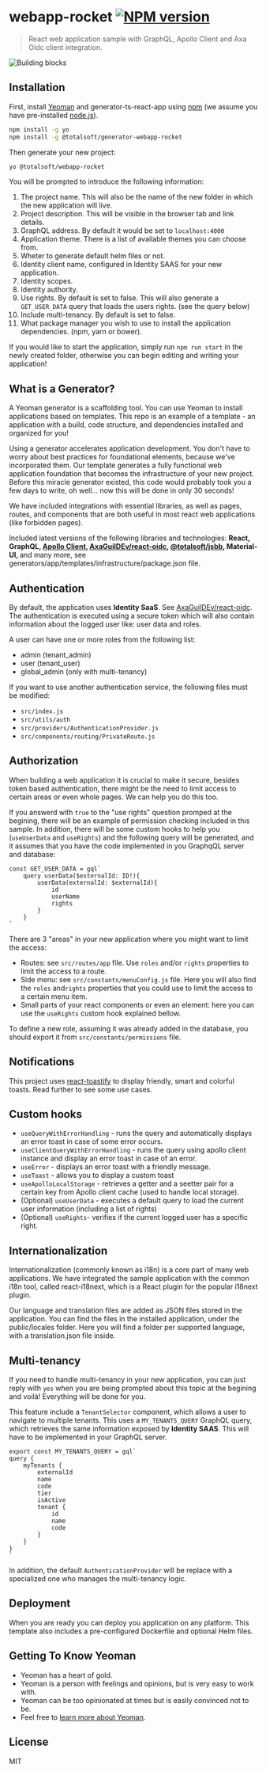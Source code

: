 # webapp-rocket [![NPM version][npm-image]][npm-url]
> React web application sample with GraphQL, Apollo Client and Axa Oidc client integration.

![Building blocks](assets/img/appicon.png)
## Installation

First, install [Yeoman](http://yeoman.io) and generator-ts-react-app using [npm](https://www.npmjs.com/) (we assume you have pre-installed [node.js](https://nodejs.org/)).

```bash
npm install -g yo
npm install -g @totalsoft/generator-webapp-rocket
```

Then generate your new project:

```bash
yo @totalsoft/webapp-rocket
```

You will be prompted to introduce the following information:
 1. The project name. This will also be the name of the new folder in which the new application will live.
 2. Project description. This will be visible in the browser tab and link details.
 3. GraphQL address. By default it would be set to `localhost:4000`
 4. Application theme. There is a list of available themes you can choose from.
 5. Wheter to generate default helm files or not.
 6. Identity client name, configured in Identity SAAS for your new application.
 7. Identity scopes.
 8. Identity authority.
 9. Use rights. By default is set to false. This will also generate a `GET_USER_DATA` query that loads the users rights. (see the query below)
 10. Include multi-tenancy. By default is set to false.
 11. What package manager you wish to use to install the application dependencies. (npm, yarn or bower).
 
If you would like to start the application, simply run ``npm run start`` in the newly created folder, otherwise you can begin editing and writing your application!

## What is a Generator?
A Yeoman generator is a scaffolding tool. You can use Yeoman to install applications based on templates. This repo is an example of a template - an application with a build, code structure, and dependencies installed and organized for you!

Using a generator accelerates application development. You don't have to worry about best practices for foundational elements, because we've incorporated them. Our template generates a fully functional web application foundation that becomes the infrastructure of your new project. Before this miracle generator existed, this code would probably took you a few days to write, oh well... now this will be done in only 30 seconds!

We have included integrations with essential libraries, as well as pages, routes, and components that are both useful in most react web applications (like forbidden pages).

Included latest versions of the following libraries and technologies: <b>React, GraphQL,  [Apollo Client](https://github.com/apollographql/apollo-client), [AxaGuilDEv/react-oidc](https://github.com/AxaGuilDEv/react-oidc), [@totalsoft/jsbb](https://github.com/osstotalsoft/jsbb), Material-UI, </b> and many more, see generators/app/templates/infrastructure/package.json file.

## Authentication 
By default, the application uses <b>Identity SaaS</b>. See [AxaGuilDEv/react-oidc](https://github.com/AxaGuilDEv/react-oidc).
The authentication is executed using a secure token which will also contain information about the logged user like: user data and roles. 

A user can have one or more roles from the following list:
- admin (tenant_admin)
- user (tenant_user)
- global_admin (only with multi-tenancy)

If you want to use another authentication service, the following files must be modified:
- `src/index.js`
- `src/utils/auth`
- `src/providers/AuthenticationProvider.js`
- `src/components/routing/PrivateRoute.js`

## Authorization
When building a web application it is crucial to make it secure, besides token based authentication, there might be the need to limit access to certain areas or even whole pages. We can help you do this too. 

If you answerd with `true` to the "use rights" question promped at the begining, there will be an example of permission checking included in this sample. In addition, there will be some custom hooks to help you (`useUserData` and `useRights`) and the following query will be generated, and it assumes that you have the code implemented in you GraphqQL server and database:
```
const GET_USER_DATA = gql`
    query userData($externalId: ID!){
        userData(externalId: $externalId){
            id
            userName
            rights
        }
    }
`
```

There are 3 "areas" in your new application where you might want to limit the access: 
- Routes: see `src/routes/app` file. Use `roles` and/or `rights` properties to limit the access to a route.
- Side menu: see `src/constants/menuConfig.js` file. Here you will also find the `roles` and`rights` properties that you could use to limit the access to a certain menu item.
- Small parts of your react components or even an element: here you can use the `useRights` custom hook explained bellow.

To define a new role, assuming it was already added in the database, you should export it from `src/constants/permissions` file.

## Notifications
This project uses [react-toastify](https://fkhadra.github.io/react-toastify/introduction) to display friendly, smart and colorful toasts.
Read further to see some use cases.

## Custom hooks
- `useQueryWithErrorHandling` - runs the query and automatically displays an error toast in case of some error occurs.
- `useClientQueryWithErrorHandling` - runs the query using apollo client instance and display an error toast in case of an error.
- `useError` - displays an error toast with a friendly message.
- `useToast` - allows you to display a custom toast
- `useApolloLocalStorage` - retrieves a getter and a seetter pair for a certain key from Apollo client cache (used to handle local storage).
- (Optional) `useUserData` - executes a default query to load the current user information (including a list of rights)
- (Optional) `useRights`- verifies if the current logged user has a specific right.

## Internationalization
Internationalization (commonly known as i18n) is a core part of many web applications. We have integrated the sample application with the common i18n tool, called react-i18next, which is a React plugin for the popular i18next plugin.

Our language and translation files are added as JSON files stored in the application. You can find the files in the installed application, under the public/locales folder.
Here you will find a folder per supported language, with a translation.json file inside. 

## Multi-tenancy
If you need to handle multi-tenancy in your new application, you can just reply with `yes` when you are being prompted about this topic at the begining and voilà! Everything will be done for you.

This feature include a `TenantSelector` component, which allows a user to navigate to multiple tenants. This uses a `MY_TENANTS_QUERY` GraphQL query, which retrieves the same information exposed by <b>Identity SAAS</b>. This will have to be implemented in your GraphQL server.
```
export const MY_TENANTS_QUERY = gql`
query {
    myTenants {
        externalId
        name
        code
        tier
        isActive
        tenant {
            id
            name
            code
        }
    }
}
`
```
In addition, the default `AuthenticationProvider` will be replace with a specialized one who manages the multi-tenancy logic. 

## Deployment
When you are ready you can deploy you application on any platform. This template also includes a pre-configured Dockerfile and optional Helm files.

## Getting To Know Yeoman
 * Yeoman has a heart of gold.
 * Yeoman is a person with feelings and opinions, but is very easy to work with.
 * Yeoman can be too opinionated at times but is easily convinced not to be.
 * Feel free to [learn more about Yeoman](http://yeoman.io/).

## License

MIT

[npm-image]: https://badge.fury.io/js/%40totalsoft%2Fgenerator-webapp-rocket.svg
[npm-url]: https://www.npmjs.com/package/@totalsoft/generator-webapp-rocket
